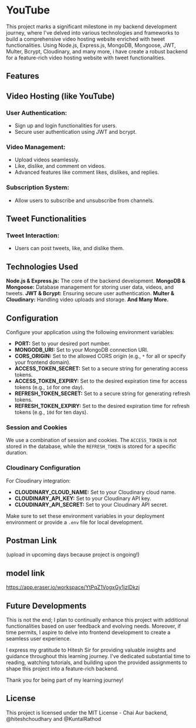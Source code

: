 # YouTube
This project marks a significant milestone in my backend development journey, where I've delved into various technologies and frameworks to build a comprehensive video hosting website enriched with tweet functionalities. Using Node.js, Express.js, MongoDB, Mongoose, JWT, Multer, Bcrypt, Cloudinary, and many more, i have create a robust backend for a feature-rich video hosting website with tweet functionalities.

## Features

## Video Hosting (like YouTube)

### User Authentication:
* Sign up and login functionalities for users.
* Secure user authentication using JWT and bcrypt.

### Video Management:

* Upload videos seamlessly.
* Like, dislike, and comment on videos.
* Advanced features like comment likes, dislikes, and replies.

### Subscription System:
* Allow users to subscribe and unsubscribe from channels.

## Tweet Functionalities
### Tweet Interaction:
* Users can post tweets, like, and dislike them.


## Technologies Used
**Node.js & Express.js:**  The core of the backend development.
**MongoDB & Mongoose:** Database management for storing user data, videos, and tweets.
**JWT & Bcrypt:** Ensuring secure user authentication.
**Multer & Cloudinary:** Handling video uploads and storage.
**And Many More.**


## Configuration

Configure your application using the following environment variables:

- **PORT:** Set to your desired port number.
- **MONGODB_URI:** Set to your MongoDB connection URI.
- **CORS_ORIGIN:** Set to the allowed CORS origin (e.g., `*` for all or specify your frontend domain).
- **ACCESS_TOKEN_SECRET:** Set to a secure string for generating access tokens.
- **ACCESS_TOKEN_EXPIRY:** Set to the desired expiration time for access tokens (e.g., `1d` for one day).
- **REFRESH_TOKEN_SECRET:** Set to a secure string for generating refresh tokens.
- **REFRESH_TOKEN_EXPIRY:** Set to the desired expiration time for refresh tokens (e.g., `10d` for ten days).

### Session and Cookies

We use a combination of session and cookies. The `ACCESS_TOKEN` is not stored in the database, while the `REFRESH_TOKEN` is stored for a specific duration.

### Cloudinary Configuration

For Cloudinary integration:

- **CLOUDINARY_CLOUD_NAME:** Set to your Cloudinary cloud name.
- **CLOUDINARY_API_KEY:** Set to your Cloudinary API key.
- **CLOUDINARY_API_SECRET:** Set to your Cloudinary API secret.

Make sure to set these environment variables in your deployment environment or provide a `.env` file for local development.


## Postman Link
(upload in upcoming days because project is ongoing!)

## model link 
https://app.eraser.io/workspace/YtPqZ1VogxGy1jzIDkzj

## Future Developments 
This is not the end; I plan to continually enhance this project with additional functionalities based on user feedback and evolving needs. Moreover, if time permits, I aspire to delve into frontend development to create a seamless user experience.

I express my gratitude to Hitesh Sir for providing valuable insights and guidance throughout this learning journey. I've dedicated substantial time to reading, watching tutorials, and building upon the provided assignments to shape this project into a feature-rich backend.

Thank you for being part of my learning journey!


## License

This project is licensed under the MIT License - Chai Aur backend, @hiteshchoudhary and @KuntalRathod

